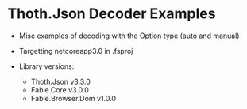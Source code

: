 # Thoth.Json Decoder Examples

-   Misc examples of decoding with the Option type (auto and manual)

-   Targetting netcoreapp3.0 in .fsproj

-   Library versions:
    -   Thoth.Json v3.3.0
    -   Fable.Core v3.0.0
    -   Fable.Browser.Dom v1.0.0
